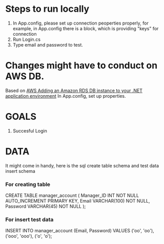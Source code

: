 # Steps to run locally 
1. In App.config, please set up connection peoperties properly,
   for example, in App.config there is a <appSettings> block, which is providing "keys" for connection
   		<add key="ConnectionString" value="Server=localhost;Database=gas;Uid=root;Pwd=88888888"/>
3. Run Login.cs
4. Type email and password to test.

# Changes might have to conduct on AWS DB.
Based on [AWS Adding an Amazon RDS DB instance to your .NET application environment](https://docs.aws.amazon.com/elasticbeanstalk/latest/dg/create_deploy_NET.rds.html)
In App.config, set up properties.

# GOALS
1. Succesful Login

# DATA
It might come in handy, here is the sql create table schema and test data insert schema

### For creating table
CREATE TABLE manager_account (
  Manager_ID INT NOT NULL AUTO_INCREMENT PRIMARY KEY,
  Email VARCHAR(100) NOT NULL,
  Password VARCHAR(45) NOT NULL
);

### For insert test data
INSERT INTO manager_account (Email, Password)
VALUES
  ('oo', 'oo'),
  ('ooo', 'ooo'),
  ('o', 'o');
